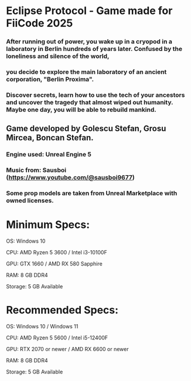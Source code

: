 # Eclipse Protocol - Game made for FiiCode 2025
### After running out of power, you wake up in a cryopod in a laboratory in Berlin hundreds of years later. Confused by the loneliness and silence of the world,
### you decide to explore the main laboratory of an ancient corporation, "Berlin Proxima".
### Discover secrets, learn how to use the tech of your ancestors and uncover the tragedy that almost wiped out humanity. Maybe one day, you will be able to rebuild mankind.

## Game developed by Golescu Stefan, Grosu Mircea, Boncan Stefan.

### Engine used: Unreal Engine 5
### Music from: Sausboi (https://www.youtube.com/@sausboi9677)
### Some prop models are taken from Unreal Marketplace with owned licenses.



# Minimum Specs:

OS: Windows 10

CPU: AMD Ryzen 5 3600 / Intel i3-10100F

GPU: GTX 1660 / AMD RX 580 Sapphire

RAM: 8 GB DDR4

Storage: 5 GB Available



# Recommended Specs:

OS: Windows 10 / Windows 11

CPU: AMD Ryzen 5 5600 / Intel i5-12400F

GPU: RTX 2070 or newer / AMD RX 6600 or newer

RAM: 8 GB DDR4

Storage: 5 GB Available

